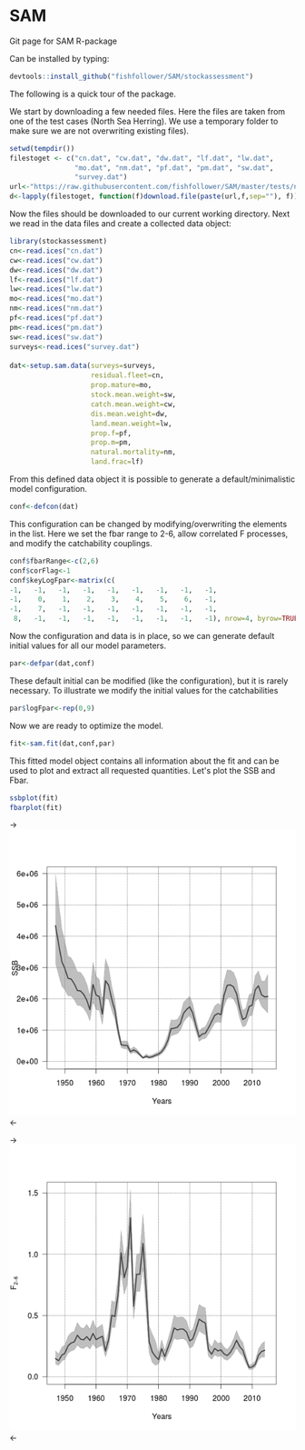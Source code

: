 # SAM
Git page for SAM R-package

Can be installed by typing: 

```R
devtools::install_github("fishfollower/SAM/stockassessment")
```

The following is a quick tour of the package. 

We start by downloading a few needed files. Here the files are taken from one of the test cases (North Sea Herring). We use a temporary folder to make sure we are not overwriting existing files). 

```R
setwd(tempdir())
filestoget <- c("cn.dat", "cw.dat", "dw.dat", "lf.dat", "lw.dat", 
                "mo.dat", "nm.dat", "pf.dat", "pm.dat", "sw.dat", 
                "survey.dat")
url<-"https://raw.githubusercontent.com/fishfollower/SAM/master/tests/nsher/"
d<-lapply(filestoget, function(f)download.file(paste(url,f,sep=""), f))
```
Now the files should be downloaded to our current working directory. Next we read in the data files and create a collected data object: 

```R
library(stockassessment)
cn<-read.ices("cn.dat")
cw<-read.ices("cw.dat")
dw<-read.ices("dw.dat")
lf<-read.ices("lf.dat")
lw<-read.ices("lw.dat")
mo<-read.ices("mo.dat")
nm<-read.ices("nm.dat")
pf<-read.ices("pf.dat")
pm<-read.ices("pm.dat")
sw<-read.ices("sw.dat")
surveys<-read.ices("survey.dat")

dat<-setup.sam.data(surveys=surveys,
                    residual.fleet=cn, 
                    prop.mature=mo, 
                    stock.mean.weight=sw, 
                    catch.mean.weight=cw, 
                    dis.mean.weight=dw, 
                    land.mean.weight=lw,
                    prop.f=pf, 
                    prop.m=pm, 
                    natural.mortality=nm, 
                    land.frac=lf)
```

From this defined data object it is possible to generate a default/minimalistic model configuration.

```R
conf<-defcon(dat)
```

This configuration can be changed by modifying/overwriting the elements in the list. Here we set the fbar range to 2-6, allow correlated F processes, and modify the catchability couplings. 

```R
conf$fbarRange<-c(2,6)
conf$corFlag<-1
conf$keyLogFpar<-matrix(c(
-1,   -1,   -1,   -1,   -1,   -1,   -1,   -1,   -1,
-1,    0,    1,    2,    3,    4,    5,    6,   -1,
-1,    7,   -1,   -1,   -1,   -1,   -1,   -1,   -1,
 8,   -1,   -1,   -1,   -1,   -1,   -1,   -1,   -1), nrow=4, byrow=TRUE)
``` 

Now the configuration and data is in place, so we can generate default initial values for all our model parameters. 

```R
par<-defpar(dat,conf)
```

These default initial can be modified (like the configuration), but it is rarely necessary. To illustrate we modify the initial values for the catchabilities

```R
par$logFpar<-rep(0,9)
```

Now we are ready to optimize the model.

```R
fit<-sam.fit(dat,conf,par) 
```

This fitted model object contains all information about the fit and can be used to plot and extract all requested quantities. Let's plot the SSB and Fbar.  

```R
ssbplot(fit)
fbarplot(fit)
```
->![text](figs/ssb.png?raw=true)<-

->![test](figs/fbar.png?raw=true)<-


